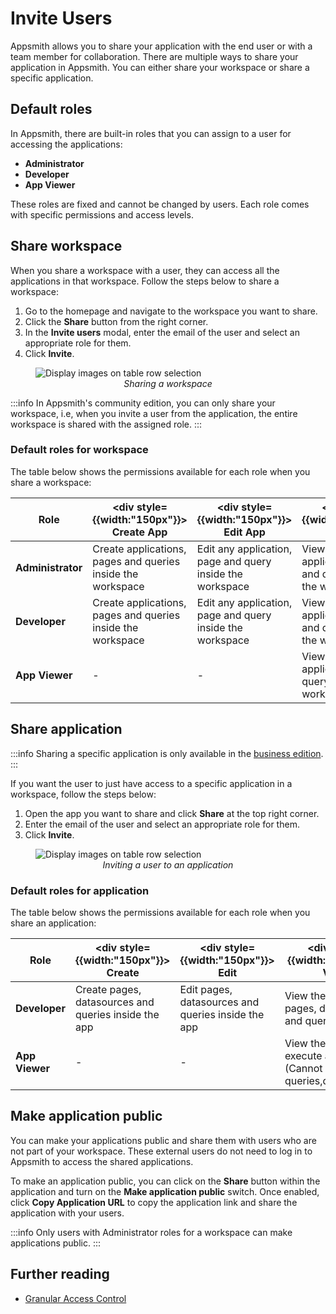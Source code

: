 
# Invite Users

Appsmith allows you to share your application with the end user or with a team member for collaboration. There are multiple ways to share your application in Appsmith. You can either share your workspace or share a specific application.

## Default roles

In Appsmith, there are built-in roles that you can assign to a user for accessing the applications: 

- **Administrator**
- **Developer** 
- **App Viewer** 

These roles are fixed and cannot be changed by users. Each role comes with specific permissions and access levels.

## Share workspace

When you share a workspace with a user, they can access all the applications in that workspace. Follow the steps below to share a workspace:
1. Go to the homepage and navigate to the workspace you want to share.
2. Click the **Share** button from the right corner.
3. In the **Invite users** modal, enter the email of the user and select an appropriate role for them.
3. Click **Invite**.



<figure>
  <img src="/img/Share_workspace.png" style= {{width:"700px", height:"auto"}} alt="Display images on table row selection"/>
  <figcaption align = "center"><i>Sharing a workspace</i></figcaption>
</figure>

:::info
In Appsmith's community edition, you can only share your workspace, i.e, when you invite a user from the application, the entire workspace is shared with the assigned role.
:::

### Default roles for workspace

The table below shows the permissions available for each role when you share a workspace:

|Role           |	<div style= {{width:"150px"}}> Create App </div> | <div style= {{width:"150px"}}> Edit App </div>  |<div style= {{width:"150px"}}> View App </div> |<div style= {{width:"150px"}}> Delete App </div>| <div style= {{width:"150px"}}> Make App Public </div> | <div style= {{width:"150px"}}> Invite Users </div>   | <div style= {{width:"150px"}}> Manage Users </div>  |
|---------------|-----------------------------------------------|--------------------------------------------|------------------------------------------|-------------------------------------------|-------------------------------------------------------|------------------------------------------------------|-----------------------------------------------------|
| **Administrator** |Create applications, pages and queries inside the workspace|Edit any application, page and query inside the workspace|View any application, page and query inside the workspace|Delete any application, page and query inside the workspace |Make any application inside the workspace public  |Invite other users to the workspace |	Manage users in a workspace |
|**Developer**      | Create applications, pages and queries inside the workspace|Edit any application, page and query inside the workspace|View any application, page and query inside the workspace |Delete any application, page and query inside the workspace|	-             |Invite other users to the workspace |	-             |
|**App Viewer**     |	-             |-             |View any application, page & query inside the workspace.|-|           -     |Invite other users to the workspace only as **App Viewer** |	-|

## Share application

:::info
Sharing a specific application is only available in the [business edition](https://www.appsmith.com/pricing).
:::

If you want the user to just have access to a specific application in a workspace, follow the steps below:

1. Open the app you want to share and click **Share** at the top right corner.
2. Enter the email of the user and select an appropriate role for them.
3. Click **Invite**.

<figure>
  <img src="/img/share_application.png" style= {{width:"700px", height:"auto"}} alt="Display images on table row selection"/>
  <figcaption align = "center"><i>Inviting a user to an application</i></figcaption>
</figure>

### Default roles for application

The table below shows the permissions available for each role when you share an application:

|Role           |	<div style= {{width:"150px"}}> Create </div> | <div style= {{width:"150px"}}> Edit </div>  |<div style= {{width:"150px"}}> View </div> |<div style= {{width:"150px"}}> Delete </div>| <div style= {{width:"150px"}}> Make App Public </div> | <div style= {{width:"150px"}}> Invite Users </div>   | <div style= {{width:"150px"}}> Manage Users </div>  |
|---------------|-----------------------------------------------|--------------------------------------------|------------------------------------------|-------------------------------------------|-------------------------------------------------------|------------------------------------------------------|-----------------------------------------------------|
|**Developer**      | Create pages, datasources and queries inside the app|Edit pages, datasources and queries inside the app|View the app, its pages, datasources and queries. |Delete the app, its pages, datasources and queries|-|Invite other users with an equivalent or a lower role |	-       |
|**App Viewer**     |	-              |     -          |View the app and execute actions (Cannot see queries,datasources)|-|           -     |Invite users only as **App Viewer** |	-|

## Make application public

You can make your applications public and share them with users who are not part of your workspace. These external users do not need to log in to Appsmith to access the shared applications.

To make an application public, you can click on the **Share** button within the application and turn on the **Make application public** switch. Once enabled, click **Copy Application URL** to copy the application link and share the application with your users.

:::info
Only users with Administrator roles for a workspace can make applications public.
:::

## Further reading

- [Granular Access Control](/advanced-concepts/granular-access-control)
